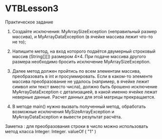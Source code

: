 # VTBLesson3

Практическое задание

1. Создайте исключения: MyArraySizeException (неправильный размер массива), и
MyArrayDataException (в ячейке массива лежит что-то не то);

2. Напишите метод, на вход которого подаётся двумерный строковый массив (String[][]) размером
4×4. При подаче массива другого размера необходимо бросить исключение
MyArraySizeException.

3. Далее метод должен пройтись по всем элементам массива, преобразовать в int и
просуммировать. Если в каком-то элементе массива преобразование не удалось (например, в
ячейке лежит символ или текст вместо числа), должно быть брошено исключение
MyArrayDataException с детализацией, в какой именно ячейке лежат неверные данные. Расчет
данных для этой матрицы прекращается.

4. В методе main() нужно вызвать полученный метод, обработать возможные исключения
MySizeArrayException и MyArrayDataException и вывести результат расчёта.

Заметка : для преобразования строки в число можно использовать метод класса Integer:
Integer. valueOf ( "1" )
